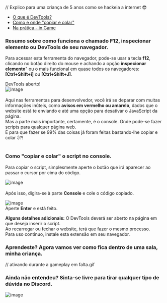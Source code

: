 
// Explico para uma criança de 5 anos como se hackeia a internet 😎

- [O que é DevTools?](https://github.com/reddap/gartic-extension/blob/main/for%20children.md#resumo-sobre-como-funciona-o-chamado-f12-inspecionar-elemento-ou-devtools-de-seu-navegador)
- [Como e onde "copiar e colar"](https://github.com/reddap/gartic-extension/blob/main/for%20children.md#como-copiar-e-colar-o-script-no-console)
- [Na prática - in Game]()


### Resumo sobre como funciona o chamado F12, inspecionar elemento ou DevTools de seu navegador.

Para acessar esta ferramenta do navegador, pode-se usar a tecla **f12**, clicando no botão direito do mouse e achando a opção **inspecionar elemento**" ou o mais funcional em quase todos os navegadores: **[Ctrl+Shift+i]** ou **[Ctrl+Shift+J]**.

DevTools aberto!<br>
![image](https://user-images.githubusercontent.com/70059776/152788205-f253c283-c359-4f98-83e8-0b10656d307d.png)
<br>
<br>
Aqui nas ferramentas para desenvolvedor, você irá se deparar com muitas informações inúteis, como **avisos em vermelho ou amarelo**, dados que o website está te enviando e até uma opção para desativar o JavaScript da página.<br>
Mas a parte mais importante, certamente, é o console. Onde pode-se fazer scripts para qualquer página web.<br>
E para que fazer se 99% das coisas já foram feitas bastando-lhe copiar e colar :)?!
<br>
<br>

### Como "copiar e colar" o script no console.

Para copiar o script, simplesmente aperte o botão que irá aparecer ao passar o cursor por cima do código.

![image](https://user-images.githubusercontent.com/70059776/152793386-ed95df9a-b33b-46e7-84b1-57988c909ae2.png)
<br>
<br>
Após isso, digira-se à parte **Console** e cole o código copiado.

![image](https://user-images.githubusercontent.com/70059776/152789205-0bb8c530-3a54-47d9-8485-79ff1814c04c.png)
<br>
Aperte **Enter** e está feito.

**Alguns detalhes adicionais:**
O DevTools deverá ser aberto na página em que deseja inserir o script.<br>
Ao recarregar ou fechar o website, terá que fazer o mesmo processo.<br>
Para uso contínuo, instale esta extensão em seu navegador.<br>

### Aprendeste? Agora vamos ver como fica dentro de uma sala, minha criança.

// ativando durante a gameplay em falta.gif

### Ainda não entendeu? Sinta-se livre para tirar qualquer tipo de dúvida no Discord.

![image](https://user-images.githubusercontent.com/70059776/152893969-97967ffa-95ed-4dee-a951-c5440ce0a19a.png)

